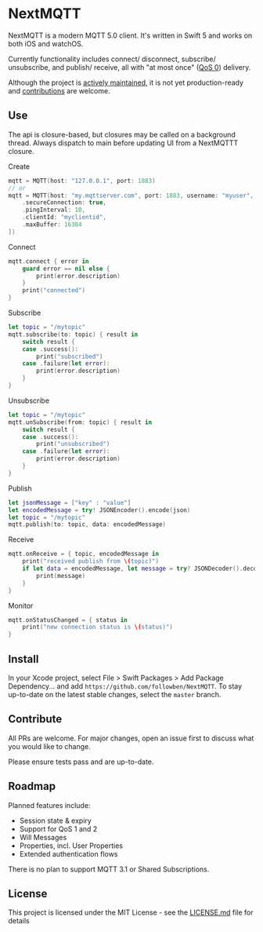 # NextMQTT

NextMQTT is a modern MQTT 5.0 client. It's written in Swift 5 and works on both iOS and watchOS.

Currently functionality includes connect/ disconnect, subscribe/ unsubscribe, and publish/ receive, all with "at most once" ([QoS 0](https://docs.oasis-open.org/mqtt/mqtt/v5.0/os/mqtt-v5.0-os.html#_Toc3901235)) delivery.

Although the project is [actively maintained](#Roadmap), it is not yet production-ready and [contributions](#Contribute) are welcome.

## Use

The api is closure-based, but closures may be called on a background thread. Always dispatch to main before updating UI from a NextMQTTT closure.

Create
```swift
mqtt = MQTT(host: "127.0.0.1", port: 1883)
// or
mqtt = MQTT(host: "my.mqttserver.com", port: 1883, username: "myuser", password: "mypassword", options: [
    .secureConnection: true,
    .pingInterval: 10,
    .clientId: "myclientid",
    .maxBuffer: 16384
])
```

Connect
```swift
mqtt.connect { error in
    guard error == nil else {
        print(error.description)
    }
    print("connected")
}
```

Subscribe
```swift
let topic = "/mytopic"
mqtt.subscribe(to: topic) { result in
    switch result {
    case .success():
        print("subscribed")
    case .failure(let error):
        print(error.description)
    }
}
```

Unsubscribe
```swift
let topic = "/mytopic"
mqtt.unSubscribe(from: topic) { result in
    switch result {
    case .success():
        print("unsubscribed")
    case .failure(let error):
        print(error.description)
    }
}
```

Publish
```swift
let jsonMessage = ["key" : "value"]
let encodedMessage = try! JSONEncoder().encode(json)
let topic = "/mytopic"
mqtt.publish(to: topic, data: encodedMessage)
```

Receive 
```swift
mqtt.onReceive = { topic, encodedMessage in
    print("received publish from \(topic)")
    if let data = encodedMessage, let message = try? JSONDecoder().decode(Message.self, from: data) {
        print(message)
    }
}
```

Monitor 
```swift
mqtt.onStatusChanged = { status in
    print("new connection status is \(status)")
}
```
## Install

In your Xcode project, select File > Swift Packages > Add Package Dependency... and add `https://github.com/followben/NextMQTT`. To stay up-to-date on the latest stable changes, select the `master` branch.

## Contribute
All PRs are welcome. For major changes, open an issue first to discuss what you would like to change.

Please ensure tests pass and are up-to-date.

## Roadmap
Planned features include:
* Session state & expiry
* Support for QoS 1 and 2
* Will Messages
* Properties, incl. User Properties
* Extended authentication flows

There is no plan to support MQTT 3.1 or Shared Subscriptions.

## License

This project is licensed under the MIT License - see the [LICENSE.md](LICENSE.md) file for details

